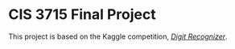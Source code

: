 # CIS 3715 Final Project

This project is based on the Kaggle competition, [_Digit Recognizer_](https://www.kaggle.com/competitions/digit-recognizer).
